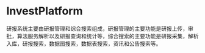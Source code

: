 # InvestPlatform
研报系统主要由研报管理和综合搜索组成，研报管理的主要功能是研报上传，审批，算法服务解析以及研报查询和统计等，综合搜索的主要功能是研报采集，解析入库，研报搜索，数据图搜索，数据表搜索，资讯和公告搜索等。
